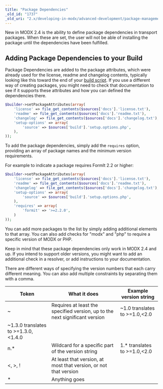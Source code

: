 ```yaml
---
title: "Package Dependencies"
_old_id: "1737"
_old_uri: "2.x/developing-in-modx/advanced-development/package-management/package-dependencies"
---
```


New in MODX 2.4 is the ability to define package dependencies in transport packages. When these are set, the user will not be able of installing the package until the dependencies have been fulfilled.

## Adding Package Dependencies to your Build

Package Dependencies are added to the package attributes, which were already used for the license, readme and changelog contents, typically looking like this toward the end of your [build script](extending-modx/transport-packages/build-script). If you use a different way of creating packages, you might need to check that documentation to see if it supports these attributes and how you can defined the dependencies there.

``` php 
$builder->setPackageAttributes(array(
    'license' => file_get_contents($sources['docs'].'license.txt'),
    'readme' => file_get_contents($sources['docs'].'readme.txt'),
    'changelog' => file_get_contents($sources['docs'].'changelog.txt'),
    'setup-options' => array(
        'source' => $sources['build'].'setup.options.php',
    ),
));
```

To add the package dependencies, simply add the `requires` option, providing an array of package names and the minimum version requirements.

For example to indicate a package requires FormIt 2.2 or higher:

``` php 
$builder->setPackageAttributes(array(
    'license' => file_get_contents($sources['docs'].'license.txt'),
    'readme' => file_get_contents($sources['docs'].'readme.txt'),
    'changelog' => file_get_contents($sources['docs'].'changelog.txt'),
    'setup-options' => array(
        'source' => $sources['build'].'setup.options.php',
    ),
    'requires' => array(
        'formit' => '>=2.2.0',
    )
));
```

You can add more packages to the list by simply adding additional elements to that array. You can also add checks for "modx" and "php" to require a specific version of MODX or PHP.

Keep in mind that these package dependencies only work in MODX 2.4 and up. If you intend to support older versions, you might want to add an additional check in a resolver, or add instructions to your documentation.

There are different ways of specifying the version numbers that each carry different meaning. You can also add multiple constraints by separating them with a comma.

| Token                               | What it does                                                                | Example version string        |
| ----------------------------------- | --------------------------------------------------------------------------- | ----------------------------- |
| ~                                   | Requires at least the specified version, up to the next significant version | ~1.0 translates to >=1.0,<2.0 |
| ~1.3.0 translates to >=1.3.0,<1.4.0 |
| n.\*                                | Wildcard for a specific part of the version string                          | 1.\* translates to >=1.0,<2.0 |
| <, >, !                             | At least that version, at most that version, or not that version            |                               |
| \*                                  | Anything goes                                                               |                               |
